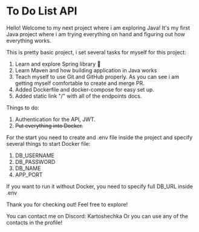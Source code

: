 # To Do List API
Hello!
Welcome to my next project where i am exploring Java!
It's my first Java project where i am trying everything on hand and figuring out how everything works.

This is pretty basic project, i set several tasks for myself for this project:
1. Learn and explore Spring library 🍃
2. Learn Maven and how building application in Java works
3. Teach myself to use Git and GitHub properly. As you can see i am getting myself comfortable to create and merge PR.
4. Added Dockerfile and docker-compose for easy set up.
5. Added static link "/" with all of the endpoints docs.

Things to do:
1. Authentication for the API, JWT.
2. ~~Put everything into Docker.~~

For the start you need to create and .env file inside the project and specify several things to start Docker file:
1. DB_USERNAME
2. DB_PASSWORD
3. DB_NAME
4. APP_PORT

If you want to run it without Docker, you need to specify full DB_URL inside .env

Thank you for checking out! Feel free to explore!

You can contact me on Discord: Kartoshechka
Or you can use any of the contacts in the profile!